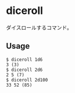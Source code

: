 # diceroll

ダイスロールするコマンド。

## Usage

```
$ diceroll 1d6
3 (3)
$ diceroll 2d6
2 5 (7)
$ diceroll 2d100
33 52 (85)
```
